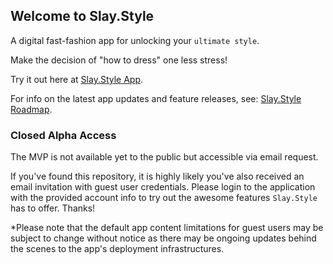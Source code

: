 ## Welcome to Slay.Style

A digital fast-fashion app for unlocking your `ultimate style`.

Make the decision of "how to dress" one less stress!

Try it out here at [Slay.Style App](https://slay.style).

For info on the latest app updates and feature releases, see: [Slay.Style Roadmap](https://slay.style/roadmap).

### Closed Alpha Access

The MVP is not available yet to the public but accessible via email request.

If you've found this repository, it is highly likely you've also received an email invitation with guest user credentials. Please login to the application with the provided account info to try out the awesome features `Slay.Style` has to offer. Thanks!

*Please note that the default app content limitations for guest users may be subject to change without notice as there may be ongoing updates behind the scenes to the app's deployment infrastructures.